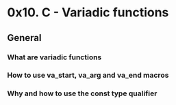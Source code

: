 # 0x10. C - Variadic functions

## General

### What are variadic functions
### How to use va_start, va_arg and va_end macros
### Why and how to use the const type qualifier
